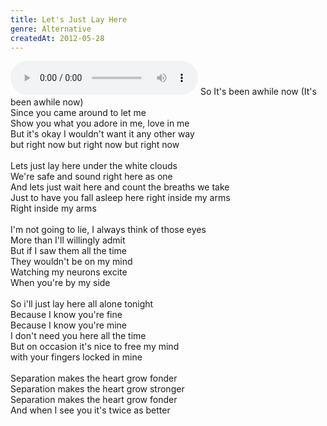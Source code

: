```yaml
---
title: Let's Just Lay Here
genre: Alternative
createdAt: 2012-05-28
---
```

<audio controls class="mb-6">
  <source src="/songs/Lets Just Lay Here.mp3" type="audio/mpeg">
</audio>
So It's been awhile now (It's been awhile now)<br>
Since you came around to let me<br>
Show you what you adore in me, love in me<br>
But it's okay I wouldn't want it any other way<br>
but right now but right now but right now<br>
<br>
Lets just lay here under the white clouds<br>
We're safe and sound right here as one<br>
And lets just wait here and count the breaths we take<br>
Just to have you fall asleep here right inside my arms<br>
Right inside my arms<br>
<br>
I'm not going to lie, I always think of those eyes<br>
More than I'll willingly admit<br>
But if I saw them all the time<br>
They wouldn't be on my mind<br>
Watching my neurons excite<br>
When you're by my side<br>
<br>
So i'll just lay here all alone tonight<br>
Because I know you're fine<br>
Because I know you're mine<br>
I don't need you here all the time<br>
But on occasion it's nice to free my mind<br>
with your fingers locked in mine<br>
<br>
Separation makes the heart grow fonder<br>
Separation makes the heart grow stronger<br>
Separation makes the heart grow fonder<br>
And when I see you it's twice as better
